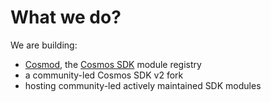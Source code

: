 # What we do?

We are building:

* [Cosmod](https://cosmod.xyz), the [Cosmos SDK](https://docs.cosmos.network) module registry
* a community-led Cosmos SDK v2 fork
* hosting community-led actively maintained SDK modules

